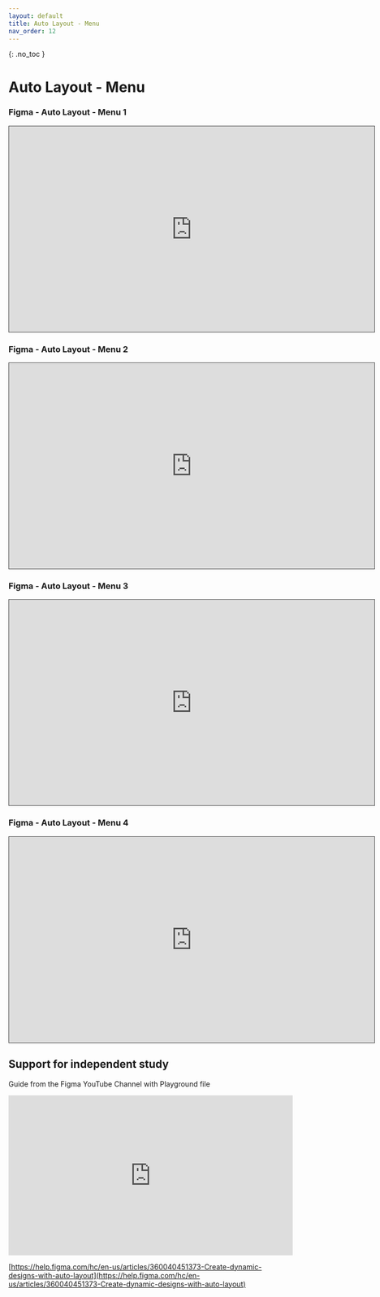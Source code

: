 ```yaml
---
layout: default
title: Auto Layout - Menu
nav_order: 12
---
```


{: .no_toc }

#  Auto Layout - Menu

### Figma - Auto Layout - Menu 1

<iframe src="https://solent.cloud.panopto.eu/Panopto/Pages/Embed.aspx?id=2b84f7eb-3b94-43ce-bd52-af5001833417&autoplay=false&offerviewer=true&showtitle=true&showbrand=true&captions=true&interactivity=all" height="405" width="720" style="border: 1px solid #464646;" allowfullscreen allow="autoplay"></iframe>

### Figma - Auto Layout - Menu 2

<iframe src="https://solent.cloud.panopto.eu/Panopto/Pages/Embed.aspx?id=fc3d5ae0-bf32-4bfc-a48e-af50018364c6&autoplay=false&offerviewer=true&showtitle=true&showbrand=true&captions=true&interactivity=all" height="405" width="720" style="border: 1px solid #464646;" allowfullscreen allow="autoplay"></iframe>

### Figma - Auto Layout - Menu 3

<iframe src="https://solent.cloud.panopto.eu/Panopto/Pages/Embed.aspx?id=6615a672-fa81-4597-8f2e-af5001839d78&autoplay=false&offerviewer=true&showtitle=true&showbrand=true&captions=true&interactivity=all" height="405" width="720" style="border: 1px solid #464646;" allowfullscreen allow="autoplay"></iframe>

### Figma - Auto Layout - Menu 4

<iframe src="https://solent.cloud.panopto.eu/Panopto/Pages/Embed.aspx?id=bfa5a4d7-2b6e-4457-9c54-af5001839d27&autoplay=false&offerviewer=true&showtitle=true&showbrand=true&captions=true&interactivity=all" height="405" width="720" style="border: 1px solid #464646;" allowfullscreen allow="autoplay"></iframe>

## Support for independent study

Guide from the Figma YouTube Channel with Playground file

<iframe width="560" height="315" src="https://www.youtube.com/embed/floQKLsWAy4" title="YouTube video player" frameborder="0" allow="accelerometer; autoplay; clipboard-write; encrypted-media; gyroscope; picture-in-picture" allowfullscreen></iframe>

[https://help.figma.com/hc/en-us/articles/360040451373-Create-dynamic-designs-with-auto-layout](https://help.figma.com/hc/en-us/articles/360040451373-Create-dynamic-designs-with-auto-layout)




